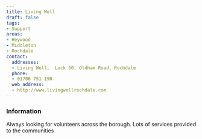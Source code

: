 ```yaml
---
title: Living Well
draft: false
tags:
- Support
areas:
- Heywood
- Middleton
- Rochdale
contact:
  addresses:
  - Living Well,  Lock 50, Oldham Road, Rochdale
  phone:
  - 01706 751 190
  web_address:
  - http://www.livingwellrochdale.com
---
```


### Information
Always looking for volunteers across the borough. Lots of services provided to the communities

